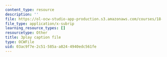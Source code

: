 ```yaml
---
content_type: resource
description: ''
file: https://ol-ocw-studio-app-production.s3.amazonaws.com/courses/18-065-matrix-methods-in-data-analysis-signal-processing-and-machine-learning-spring-2018/03ac9f7e2c51585aa8244940edc561fe_YiqIkSHSmyc.vtt
file_type: application/x-subrip
learning_resource_types: []
resourcetype: Other
title: 3play caption file
type: OCWFile
uid: 03ac9f7e-2c51-585a-a824-4940edc561fe
---
```

